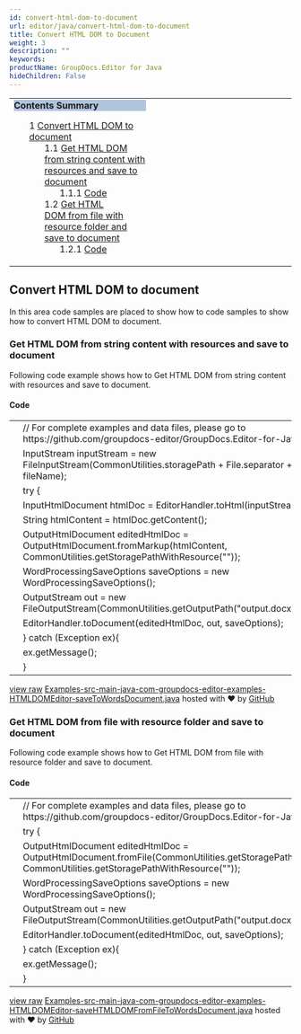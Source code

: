 ```yaml
---
id: convert-html-dom-to-document
url: editor/java/convert-html-dom-to-document
title: Convert HTML DOM to Document
weight: 3
description: ""
keywords: 
productName: GroupDocs.Editor for Java
hideChildren: False
---
```

<table class="sectionMacro" border="0" cellpadding="5" cellspacing="0" width="100%"><tbody><tr><td valign="top" width="50%"><div class="panel" style="border-top-width: 1px; border-right-width: 1px; border-bottom-width: 1px; border-left-width: 1px;"><div class="panelHeader" style="border-bottom-width: 1px; background-color: rgb(176, 196, 222);"><b>Contents Summary</b></div><div class="panelContent"><style type="text/css">div.rbtoc1590607260623 { padding-top: 0px; padding-right: 0px; padding-bottom: 0px; padding-left: 0px; }div.rbtoc1590607260623 ul { list-style-type: none; list-style-image: none; margin-left: 0px; }div.rbtoc1590607260623 li { margin-left: 0px; padding-left: 0px; }</style><div class="toc rbtoc1590607260623"><ul class="toc-indentation"><li><span class="TOCOutline">1</span> <a href="#ConvertHTMLDOMtoDocument-ConvertHTMLDOMtodocument">Convert HTML DOM to document</a><ul class="toc-indentation"><li><span class="TOCOutline">1.1</span> <a href="#ConvertHTMLDOMtoDocument-GetHTMLDOMfromstringcontentwithresourcesandsavetodocument">Get HTML DOM from string content with resources and save to document</a><ul class="toc-indentation"><li><span class="TOCOutline">1.1.1</span> <a href="#ConvertHTMLDOMtoDocument-Code">Code</a></li></ul></li><li><span class="TOCOutline">1.2</span> <a href="#ConvertHTMLDOMtoDocument-GetHTMLDOMfromfilewithresourcefolderandsavetodocument">Get HTML DOM&nbsp;from file with resource folder and save to document</a><ul class="toc-indentation"><li><span class="TOCOutline">1.2.1</span> <a href="#ConvertHTMLDOMtoDocument-Code.1">Code</a></li></ul></li></ul></li></ul></div></div></div></td><td valign="top">&nbsp;</td></tr></tbody></table>

## Convert HTML DOM to document

In this area code samples are placed to show how to code samples to show how to convert HTML DOM to document.

### Get HTML DOM from string content with resources and save to document

Following code example shows how to Get HTML DOM from string content with resources and save to document.

#### Code

<table class="highlight tab-size js-file-line-container" data-tab-size="8" data-paste-markdown-skip=""><tbody><tr><td id="file-examples-src-main-java-com-groupdocs-editor-examples-htmldomeditor-savetowordsdocument-java-L1" class="blob-num js-line-number" data-line-number="1"></td><td id="file-examples-src-main-java-com-groupdocs-editor-examples-htmldomeditor-savetowordsdocument-java-LC1" class="blob-code blob-code-inner js-file-line"><span class="pl-c"><span class="pl-c">//</span> For complete examples and data files, please go to https://github.com/groupdocs-editor/GroupDocs.Editor-for-Java</span></td></tr><tr><td id="file-examples-src-main-java-com-groupdocs-editor-examples-htmldomeditor-savetowordsdocument-java-L2" class="blob-num js-line-number" data-line-number="2"></td><td id="file-examples-src-main-java-com-groupdocs-editor-examples-htmldomeditor-savetowordsdocument-java-LC2" class="blob-code blob-code-inner js-file-line"><span class="pl-smi">InputStream</span> inputStream <span class="pl-k">=</span> <span class="pl-k">new</span> <span class="pl-smi">FileInputStream</span>(<span class="pl-smi">CommonUtilities</span><span class="pl-k">.</span>storagePath <span class="pl-k">+</span> <span class="pl-smi">File</span><span class="pl-k">.</span>separator <span class="pl-k">+</span> fileName);</td></tr><tr><td id="file-examples-src-main-java-com-groupdocs-editor-examples-htmldomeditor-savetowordsdocument-java-L3" class="blob-num js-line-number" data-line-number="3"></td><td id="file-examples-src-main-java-com-groupdocs-editor-examples-htmldomeditor-savetowordsdocument-java-LC3" class="blob-code blob-code-inner js-file-line"><span class="pl-k">try</span> {</td></tr><tr><td id="file-examples-src-main-java-com-groupdocs-editor-examples-htmldomeditor-savetowordsdocument-java-L4" class="blob-num js-line-number" data-line-number="4"></td><td id="file-examples-src-main-java-com-groupdocs-editor-examples-htmldomeditor-savetowordsdocument-java-LC4" class="blob-code blob-code-inner js-file-line"><span class="pl-smi">InputHtmlDocument</span> htmlDoc <span class="pl-k">=</span> <span class="pl-smi">EditorHandler</span><span class="pl-k">.</span>toHtml(inputStream);</td></tr><tr><td id="file-examples-src-main-java-com-groupdocs-editor-examples-htmldomeditor-savetowordsdocument-java-L5" class="blob-num js-line-number" data-line-number="5"></td><td id="file-examples-src-main-java-com-groupdocs-editor-examples-htmldomeditor-savetowordsdocument-java-LC5" class="blob-code blob-code-inner js-file-line"><span class="pl-smi">String</span> htmlContent <span class="pl-k">=</span> htmlDoc<span class="pl-k">.</span>getContent();</td></tr><tr><td id="file-examples-src-main-java-com-groupdocs-editor-examples-htmldomeditor-savetowordsdocument-java-L6" class="blob-num js-line-number" data-line-number="6"></td><td id="file-examples-src-main-java-com-groupdocs-editor-examples-htmldomeditor-savetowordsdocument-java-LC6" class="blob-code blob-code-inner js-file-line"><span class="pl-smi">OutputHtmlDocument</span> editedHtmlDoc <span class="pl-k">=</span> <span class="pl-smi">OutputHtmlDocument</span><span class="pl-k">.</span>fromMarkup(htmlContent, <span class="pl-smi">CommonUtilities</span><span class="pl-k">.</span>getStoragePathWithResource(<span class="pl-s"><span class="pl-pds">"</span><span class="pl-pds">"</span></span>));</td></tr><tr><td id="file-examples-src-main-java-com-groupdocs-editor-examples-htmldomeditor-savetowordsdocument-java-L7" class="blob-num js-line-number" data-line-number="7"></td><td id="file-examples-src-main-java-com-groupdocs-editor-examples-htmldomeditor-savetowordsdocument-java-LC7" class="blob-code blob-code-inner js-file-line"><span class="pl-smi">WordProcessingSaveOptions</span> saveOptions <span class="pl-k">=</span> <span class="pl-k">new</span> <span class="pl-smi">WordProcessingSaveOptions</span>();</td></tr><tr><td id="file-examples-src-main-java-com-groupdocs-editor-examples-htmldomeditor-savetowordsdocument-java-L8" class="blob-num js-line-number" data-line-number="8"></td><td id="file-examples-src-main-java-com-groupdocs-editor-examples-htmldomeditor-savetowordsdocument-java-LC8" class="blob-code blob-code-inner js-file-line"><span class="pl-smi">OutputStream</span> out <span class="pl-k">=</span> <span class="pl-k">new</span> <span class="pl-smi">FileOutputStream</span>(<span class="pl-smi">CommonUtilities</span><span class="pl-k">.</span>getOutputPath(<span class="pl-s"><span class="pl-pds">"</span>output.docx<span class="pl-pds">"</span></span>));</td></tr><tr><td id="file-examples-src-main-java-com-groupdocs-editor-examples-htmldomeditor-savetowordsdocument-java-L9" class="blob-num js-line-number" data-line-number="9"></td><td id="file-examples-src-main-java-com-groupdocs-editor-examples-htmldomeditor-savetowordsdocument-java-LC9" class="blob-code blob-code-inner js-file-line"><span class="pl-smi">EditorHandler</span><span class="pl-k">.</span>toDocument(editedHtmlDoc, out, saveOptions);</td></tr><tr><td id="file-examples-src-main-java-com-groupdocs-editor-examples-htmldomeditor-savetowordsdocument-java-L10" class="blob-num js-line-number" data-line-number="10"></td><td id="file-examples-src-main-java-com-groupdocs-editor-examples-htmldomeditor-savetowordsdocument-java-LC10" class="blob-code blob-code-inner js-file-line">} <span class="pl-k">catch</span> (<span class="pl-smi">Exception</span> ex){</td></tr><tr><td id="file-examples-src-main-java-com-groupdocs-editor-examples-htmldomeditor-savetowordsdocument-java-L11" class="blob-num js-line-number" data-line-number="11"></td><td id="file-examples-src-main-java-com-groupdocs-editor-examples-htmldomeditor-savetowordsdocument-java-LC11" class="blob-code blob-code-inner js-file-line">ex<span class="pl-k">.</span>getMessage();</td></tr><tr><td id="file-examples-src-main-java-com-groupdocs-editor-examples-htmldomeditor-savetowordsdocument-java-L12" class="blob-num js-line-number" data-line-number="12"></td><td id="file-examples-src-main-java-com-groupdocs-editor-examples-htmldomeditor-savetowordsdocument-java-LC12" class="blob-code blob-code-inner js-file-line">}</td></tr></tbody></table>

[view raw](https://gist.github.com/GroupDocsGists/b0d9d0d187a2bb0dcede30612d24e094/raw/c095f349efe8865dc713f1dec4ba34a1ce76d3c7/Examples-src-main-java-com-groupdocs-editor-examples-HTMLDOMEditor-saveToWordsDocument.java) [Examples-src-main-java-com-groupdocs-editor-examples-HTMLDOMEditor-saveToWordsDocument.java](https://gist.github.com/GroupDocsGists/b0d9d0d187a2bb0dcede30612d24e094#file-examples-src-main-java-com-groupdocs-editor-examples-htmldomeditor-savetowordsdocument-java) hosted with ❤ by [GitHub](https://github.com)

### Get HTML DOM from file with resource folder and save to document

Following code example shows how to Get HTML DOM from file with resource folder and save to document.

#### Code

<table class="highlight tab-size js-file-line-container" data-tab-size="8" data-paste-markdown-skip=""><tbody><tr><td id="file-examples-src-main-java-com-groupdocs-editor-examples-htmldomeditor-savehtmldomfromfiletowordsdocument-java-L1" class="blob-num js-line-number" data-line-number="1"></td><td id="file-examples-src-main-java-com-groupdocs-editor-examples-htmldomeditor-savehtmldomfromfiletowordsdocument-java-LC1" class="blob-code blob-code-inner js-file-line"><span class="pl-c"><span class="pl-c">//</span> For complete examples and data files, please go to https://github.com/groupdocs-editor/GroupDocs.Editor-for-Java</span></td></tr><tr><td id="file-examples-src-main-java-com-groupdocs-editor-examples-htmldomeditor-savehtmldomfromfiletowordsdocument-java-L2" class="blob-num js-line-number" data-line-number="2"></td><td id="file-examples-src-main-java-com-groupdocs-editor-examples-htmldomeditor-savehtmldomfromfiletowordsdocument-java-LC2" class="blob-code blob-code-inner js-file-line"><span class="pl-k">try</span> {</td></tr><tr><td id="file-examples-src-main-java-com-groupdocs-editor-examples-htmldomeditor-savehtmldomfromfiletowordsdocument-java-L3" class="blob-num js-line-number" data-line-number="3"></td><td id="file-examples-src-main-java-com-groupdocs-editor-examples-htmldomeditor-savehtmldomfromfiletowordsdocument-java-LC3" class="blob-code blob-code-inner js-file-line"><span class="pl-smi">OutputHtmlDocument</span> editedHtmlDoc <span class="pl-k">=</span> <span class="pl-smi">OutputHtmlDocument</span><span class="pl-k">.</span>fromFile(<span class="pl-smi">CommonUtilities</span><span class="pl-k">.</span>getStoragePath(fileName), <span class="pl-smi">CommonUtilities</span><span class="pl-k">.</span>getStoragePathWithResource(<span class="pl-s"><span class="pl-pds">"</span><span class="pl-pds">"</span></span>));</td></tr><tr><td id="file-examples-src-main-java-com-groupdocs-editor-examples-htmldomeditor-savehtmldomfromfiletowordsdocument-java-L4" class="blob-num js-line-number" data-line-number="4"></td><td id="file-examples-src-main-java-com-groupdocs-editor-examples-htmldomeditor-savehtmldomfromfiletowordsdocument-java-LC4" class="blob-code blob-code-inner js-file-line"><span class="pl-smi">WordProcessingSaveOptions</span> saveOptions <span class="pl-k">=</span> <span class="pl-k">new</span> <span class="pl-smi">WordProcessingSaveOptions</span>();</td></tr><tr><td id="file-examples-src-main-java-com-groupdocs-editor-examples-htmldomeditor-savehtmldomfromfiletowordsdocument-java-L5" class="blob-num js-line-number" data-line-number="5"></td><td id="file-examples-src-main-java-com-groupdocs-editor-examples-htmldomeditor-savehtmldomfromfiletowordsdocument-java-LC5" class="blob-code blob-code-inner js-file-line"><span class="pl-smi">OutputStream</span> out <span class="pl-k">=</span> <span class="pl-k">new</span> <span class="pl-smi">FileOutputStream</span>(<span class="pl-smi">CommonUtilities</span><span class="pl-k">.</span>getOutputPath(<span class="pl-s"><span class="pl-pds">"</span>output.docx<span class="pl-pds">"</span></span>));</td></tr><tr><td id="file-examples-src-main-java-com-groupdocs-editor-examples-htmldomeditor-savehtmldomfromfiletowordsdocument-java-L6" class="blob-num js-line-number" data-line-number="6"></td><td id="file-examples-src-main-java-com-groupdocs-editor-examples-htmldomeditor-savehtmldomfromfiletowordsdocument-java-LC6" class="blob-code blob-code-inner js-file-line"><span class="pl-smi">EditorHandler</span><span class="pl-k">.</span>toDocument(editedHtmlDoc, out, saveOptions);</td></tr><tr><td id="file-examples-src-main-java-com-groupdocs-editor-examples-htmldomeditor-savehtmldomfromfiletowordsdocument-java-L7" class="blob-num js-line-number" data-line-number="7"></td><td id="file-examples-src-main-java-com-groupdocs-editor-examples-htmldomeditor-savehtmldomfromfiletowordsdocument-java-LC7" class="blob-code blob-code-inner js-file-line">} <span class="pl-k">catch</span> (<span class="pl-smi">Exception</span> ex){</td></tr><tr><td id="file-examples-src-main-java-com-groupdocs-editor-examples-htmldomeditor-savehtmldomfromfiletowordsdocument-java-L8" class="blob-num js-line-number" data-line-number="8"></td><td id="file-examples-src-main-java-com-groupdocs-editor-examples-htmldomeditor-savehtmldomfromfiletowordsdocument-java-LC8" class="blob-code blob-code-inner js-file-line">ex<span class="pl-k">.</span>getMessage();</td></tr><tr><td id="file-examples-src-main-java-com-groupdocs-editor-examples-htmldomeditor-savehtmldomfromfiletowordsdocument-java-L9" class="blob-num js-line-number" data-line-number="9"></td><td id="file-examples-src-main-java-com-groupdocs-editor-examples-htmldomeditor-savehtmldomfromfiletowordsdocument-java-LC9" class="blob-code blob-code-inner js-file-line">}</td></tr></tbody></table>

[view raw](https://gist.github.com/GroupDocsGists/d2f8109dd25f1f36f0c3fb9f510d06a0/raw/d6563fe2e9226800be3794225348efa93186765e/Examples-src-main-java-com-groupdocs-editor-examples-HTMLDOMEditor-saveHTMLDOMFromFileToWordsDocument.java) [Examples-src-main-java-com-groupdocs-editor-examples-HTMLDOMEditor-saveHTMLDOMFromFileToWordsDocument.java](https://gist.github.com/GroupDocsGists/d2f8109dd25f1f36f0c3fb9f510d06a0#file-examples-src-main-java-com-groupdocs-editor-examples-htmldomeditor-savehtmldomfromfiletowordsdocument-java) hosted with ❤ by [GitHub](https://github.com)
